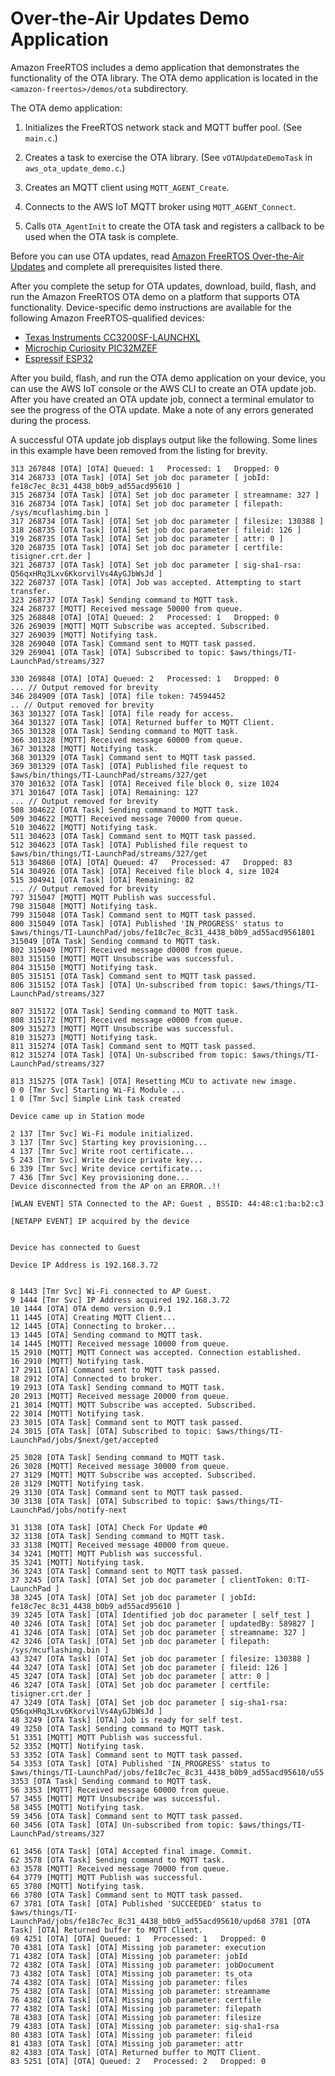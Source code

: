 # Over\-the\-Air Updates Demo Application<a name="ota-demo"></a>

Amazon FreeRTOS includes a demo application that demonstrates the functionality of the OTA library\. The OTA demo application is located in the `<amazon-freertos>/demos/ota` subdirectory\.

The OTA demo application:

1. Initializes the FreeRTOS network stack and MQTT buffer pool\. \(See `main.c`\.\)

1. Creates a task to exercise the OTA library\. \(See `vOTAUpdateDemoTask` in `aws_ota_update_demo.c`\.\)

1. Creates an MQTT client using `MQTT_AGENT_Create`\.

1. Connects to the AWS IoT MQTT broker using `MQTT_AGENT_Connect`\.

1. Calls `OTA_AgentInit` to create the OTA task and registers a callback to be used when the OTA task is complete\.

Before you can use OTA updates, read [Amazon FreeRTOS Over\-the\-Air Updates](freertos-ota-dev.md) and complete all prerequisites listed there\.

After you complete the setup for OTA updates, download, build, flash, and run the Amazon FreeRTOS OTA demo on a platform that supports OTA functionality\. Device\-specific demo instructions are available for the following Amazon FreeRTOS\-qualified devices:
+ [Texas Instruments CC3200SF\-LAUNCHXL](download-ota-ti.md)
+ [Microchip Curiosity PIC32MZEF](download-ota-mchip.md)
+ [Espressif ESP32](download-ota-esp.md)

After you build, flash, and run the OTA demo application on your device, you can use the AWS IoT console or the AWS CLI to create an OTA update job\. After you have created an OTA update job, connect a terminal emulator to see the progress of the OTA update\. Make a note of any errors generated during the process\.

A successful OTA update job displays output like the following\. Some lines in this example have been removed from the listing for brevity\.

```
313 267848 [OTA] [OTA] Queued: 1   Processed: 1   Dropped: 0
314 268733 [OTA Task] [OTA] Set job doc parameter [ jobId: fe18c7ec_8c31_4438_b0b9_ad55acd95610 ]
315 268734 [OTA Task] [OTA] Set job doc parameter [ streamname: 327 ]
316 268734 [OTA Task] [OTA] Set job doc parameter [ filepath: /sys/mcuflashimg.bin ]
317 268734 [OTA Task] [OTA] Set job doc parameter [ filesize: 130388 ]
318 268735 [OTA Task] [OTA] Set job doc parameter [ fileid: 126 ]
319 268735 [OTA Task] [OTA] Set job doc parameter [ attr: 0 ]
320 268735 [OTA Task] [OTA] Set job doc parameter [ certfile: tisigner.crt.der ]
321 268737 [OTA Task] [OTA] Set job doc parameter [ sig-sha1-rsa: Q56qxHRq3Lxv6KkorvilVs4AyGJbWsJd ]
322 268737 [OTA Task] [OTA] Job was accepted. Attempting to start transfer.
323 268737 [OTA Task] Sending command to MQTT task.
324 268737 [MQTT] Received message 50000 from queue.
325 268848 [OTA] [OTA] Queued: 2   Processed: 1   Dropped: 0
326 269039 [MQTT] MQTT Subscribe was accepted. Subscribed.
327 269039 [MQTT] Notifying task.
328 269040 [OTA Task] Command sent to MQTT task passed.
329 269041 [OTA Task] [OTA] Subscribed to topic: $aws/things/TI-LaunchPad/streams/327

330 269848 [OTA] [OTA] Queued: 2   Processed: 1   Dropped: 0
... // Output removed for brevity
346 284909 [OTA Task] [OTA] file token: 74594452
.. // Output removed for brevity
363 301327 [OTA Task] [OTA] file ready for access.
364 301327 [OTA Task] [OTA] Returned buffer to MQTT Client.
365 301328 [OTA Task] Sending command to MQTT task.
366 301328 [MQTT] Received message 60000 from queue.
367 301328 [MQTT] Notifying task.
368 301329 [OTA Task] Command sent to MQTT task passed.
369 301329 [OTA Task] [OTA] Published file request to $aws/bin/things/TI-LaunchPad/streams/327/get
370 301632 [OTA Task] [OTA] Received file block 0, size 1024
371 301647 [OTA Task] [OTA] Remaining: 127
... // Output removed for brevity
508 304622 [OTA Task] Sending command to MQTT task.
509 304622 [MQTT] Received message 70000 from queue.
510 304622 [MQTT] Notifying task.
511 304623 [OTA Task] Command sent to MQTT task passed.
512 304623 [OTA Task] [OTA] Published file request to $aws/bin/things/TI-LaunchPad/streams/327/get
513 304860 [OTA] [OTA] Queued: 47   Processed: 47   Dropped: 83
514 304926 [OTA Task] [OTA] Received file block 4, size 1024
515 304941 [OTA Task] [OTA] Remaining: 82
... // Output removed for brevity
797 315047 [MQTT] MQTT Publish was successful.
798 315048 [MQTT] Notifying task.
799 315048 [OTA Task] Command sent to MQTT task passed.
800 315049 [OTA Task] [OTA] Published 'IN_PROGRESS' status to $aws/things/TI-LaunchPad/jobs/fe18c7ec_8c31_4438_b0b9_ad55acd9561801 315049 [OTA Task] Sending command to MQTT task.
802 315049 [MQTT] Received message d0000 from queue.
803 315150 [MQTT] MQTT Unsubscribe was successful.
804 315150 [MQTT] Notifying task.
805 315151 [OTA Task] Command sent to MQTT task passed.
806 315152 [OTA Task] [OTA] Un-subscribed from topic: $aws/things/TI-LaunchPad/streams/327

807 315172 [OTA Task] Sending command to MQTT task.
808 315172 [MQTT] Received message e0000 from queue.
809 315273 [MQTT] MQTT Unsubscribe was successful.
810 315273 [MQTT] Notifying task.
811 315274 [OTA Task] Command sent to MQTT task passed.
812 315274 [OTA Task] [OTA] Un-subscribed from topic: $aws/things/TI-LaunchPad/streams/327

813 315275 [OTA Task] [OTA] Resetting MCU to activate new image.
0 0 [Tmr Svc] Starting Wi-Fi Module ...
1 0 [Tmr Svc] Simple Link task created

Device came up in Station mode

2 137 [Tmr Svc] Wi-Fi module initialized.
3 137 [Tmr Svc] Starting key provisioning...
4 137 [Tmr Svc] Write root certificate...
5 243 [Tmr Svc] Write device private key...
6 339 [Tmr Svc] Write device certificate...
7 436 [Tmr Svc] Key provisioning done...
Device disconnected from the AP on an ERROR..!! 

[WLAN EVENT] STA Connected to the AP: Guest , BSSID: 44:48:c1:ba:b2:c3

[NETAPP EVENT] IP acquired by the device


Device has connected to Guest

Device IP Address is 192.168.3.72 


8 1443 [Tmr Svc] Wi-Fi connected to AP Guest.
9 1444 [Tmr Svc] IP Address acquired 192.168.3.72
10 1444 [OTA] OTA demo version 0.9.1
11 1445 [OTA] Creating MQTT Client...
12 1445 [OTA] Connecting to broker...
13 1445 [OTA] Sending command to MQTT task.
14 1445 [MQTT] Received message 10000 from queue.
15 2910 [MQTT] MQTT Connect was accepted. Connection established.
16 2910 [MQTT] Notifying task.
17 2911 [OTA] Command sent to MQTT task passed.
18 2912 [OTA] Connected to broker.
19 2913 [OTA Task] Sending command to MQTT task.
20 2913 [MQTT] Received message 20000 from queue.
21 3014 [MQTT] MQTT Subscribe was accepted. Subscribed.
22 3014 [MQTT] Notifying task.
23 3015 [OTA Task] Command sent to MQTT task passed.
24 3015 [OTA Task] [OTA] Subscribed to topic: $aws/things/TI-LaunchPad/jobs/$next/get/accepted

25 3028 [OTA Task] Sending command to MQTT task.
26 3028 [MQTT] Received message 30000 from queue.
27 3129 [MQTT] MQTT Subscribe was accepted. Subscribed.
28 3129 [MQTT] Notifying task.
29 3130 [OTA Task] Command sent to MQTT task passed.
30 3138 [OTA Task] [OTA] Subscribed to topic: $aws/things/TI-LaunchPad/jobs/notify-next

31 3138 [OTA Task] [OTA] Check For Update #0
32 3138 [OTA Task] Sending command to MQTT task.
33 3138 [MQTT] Received message 40000 from queue.
34 3241 [MQTT] MQTT Publish was successful.
35 3241 [MQTT] Notifying task.
36 3243 [OTA Task] Command sent to MQTT task passed.
37 3245 [OTA Task] [OTA] Set job doc parameter [ clientToken: 0:TI-LaunchPad ]
38 3245 [OTA Task] [OTA] Set job doc parameter [ jobId: fe18c7ec_8c31_4438_b0b9_ad55acd95610 ]
39 3245 [OTA Task] [OTA] Identified job doc parameter [ self_test ]
40 3246 [OTA Task] [OTA] Set job doc parameter [ updatedBy: 589827 ]
41 3246 [OTA Task] [OTA] Set job doc parameter [ streamname: 327 ]
42 3246 [OTA Task] [OTA] Set job doc parameter [ filepath: /sys/mcuflashimg.bin ]
43 3247 [OTA Task] [OTA] Set job doc parameter [ filesize: 130388 ]
44 3247 [OTA Task] [OTA] Set job doc parameter [ fileid: 126 ]
45 3247 [OTA Task] [OTA] Set job doc parameter [ attr: 0 ]
46 3247 [OTA Task] [OTA] Set job doc parameter [ certfile: tisigner.crt.der ]
47 3249 [OTA Task] [OTA] Set job doc parameter [ sig-sha1-rsa: Q56qxHRq3Lxv6KkorvilVs4AyGJbWsJd ]
48 3249 [OTA Task] [OTA] Job is ready for self test.
49 3250 [OTA Task] Sending command to MQTT task.
51 3351 [MQTT] MQTT Publish was successful.
52 3352 [MQTT] Notifying task.
53 3352 [OTA Task] Command sent to MQTT task passed.
54 3353 [OTA Task] [OTA] Published 'IN_PROGRESS' status to $aws/things/TI-LaunchPad/jobs/fe18c7ec_8c31_4438_b0b9_ad55acd95610/u55 3353 [OTA Task] Sending command to MQTT task.
56 3353 [MQTT] Received message 60000 from queue.
57 3455 [MQTT] MQTT Unsubscribe was successful.
58 3455 [MQTT] Notifying task.
59 3456 [OTA Task] Command sent to MQTT task passed.
60 3456 [OTA Task] [OTA] Un-subscribed from topic: $aws/things/TI-LaunchPad/streams/327

61 3456 [OTA Task] [OTA] Accepted final image. Commit.
62 3578 [OTA Task] Sending command to MQTT task.
63 3578 [MQTT] Received message 70000 from queue.
64 3779 [MQTT] MQTT Publish was successful.
65 3780 [MQTT] Notifying task.
66 3780 [OTA Task] Command sent to MQTT task passed.
67 3781 [OTA Task] [OTA] Published 'SUCCEEDED' status to $aws/things/TI-LaunchPad/jobs/fe18c7ec_8c31_4438_b0b9_ad55acd95610/upd68 3781 [OTA Task] [OTA] Returned buffer to MQTT Client.
69 4251 [OTA] [OTA] Queued: 1   Processed: 1   Dropped: 0
70 4381 [OTA Task] [OTA] Missing job parameter: execution
71 4382 [OTA Task] [OTA] Missing job parameter: jobId
72 4382 [OTA Task] [OTA] Missing job parameter: jobDocument
73 4382 [OTA Task] [OTA] Missing job parameter: ts_ota
74 4382 [OTA Task] [OTA] Missing job parameter: files
75 4382 [OTA Task] [OTA] Missing job parameter: streamname
76 4382 [OTA Task] [OTA] Missing job parameter: certfile
77 4382 [OTA Task] [OTA] Missing job parameter: filepath
78 4383 [OTA Task] [OTA] Missing job parameter: filesize
79 4383 [OTA Task] [OTA] Missing job parameter: sig-sha1-rsa
80 4383 [OTA Task] [OTA] Missing job parameter: fileid
81 4383 [OTA Task] [OTA] Missing job parameter: attr
82 4383 [OTA Task] [OTA] Returned buffer to MQTT Client.
83 5251 [OTA] [OTA] Queued: 2   Processed: 2   Dropped: 0
```